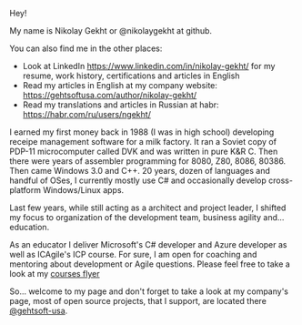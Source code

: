 Hey!

My name is Nikolay Gekht or @nikolaygekht at github. 

You can also find me in the other places:
* Look at LinkedIn https://www.linkedin.com/in/nikolay-gekht/ for my resume, work history, certifications and articles in English
* Read my articles in English at my company website: https://gehtsoftusa.com/author/nikolay-gekht/
* Read my translations and articles in Russian at habr: https://habr.com/ru/users/ngekht/

I earned my first money back in 1988 (I was in high school) developing receipe management software for a milk factory. 
It ran a Soviet copy of PDP-11 microcomputer called DVK and was written in pure K&R C. Then there were years of assembler programming for 8080, Z80, 8086, 80386. 
Then came Windows 3.0 and C++. 20 years, dozen of languages and handful of OSes, I currently mostly use C# and occasionally develop cross-platform Windows/Linux apps. 

Last few years, while still acting as a architect and project leader, I shifted my focus 
to organization of the development team, business agility and... education. 

As an educator I deliver Microsoft's C# developer and Azure developer as well as ICAgile's ICP course. For sure, I am open for 
coaching and mentoring about development or Agile questions. Please feel free to take a look at my [courses flyer](https://drive.google.com/file/d/156kvv4rXTR0PYOwpkj_zMCj_gU7D3uep/view?usp=sharing)

So... welcome to my page and don't forget to take a look at my company's page, most of open source projects, that I support, 
are located there [@gehtsoft-usa](https://github.com/gehtsoft-usa?q=&type=public). 
